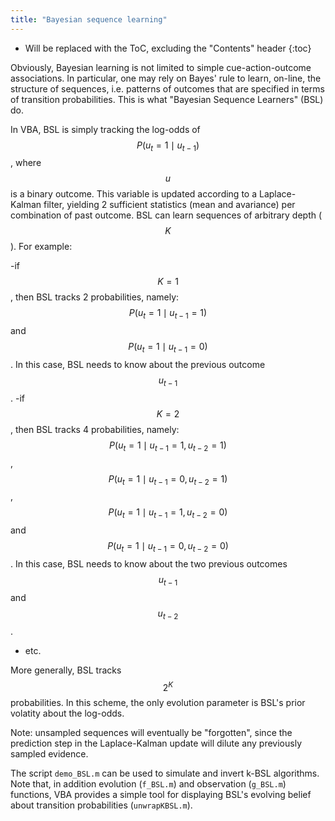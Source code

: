 ```yaml
---
title: "Bayesian sequence learning"
---
```

* Will be replaced with the ToC, excluding the "Contents" header
{:toc}


Obviously, Bayesian learning is not limited to simple cue-action-outcome associations.
In particular, one may rely on Bayes' rule to learn, on-line, the structure of sequences, i.e. patterns of outcomes that are specified in terms of transition probabilities. This is what "Bayesian Sequence Learners" (BSL) do.

In VBA, BSL is simply tracking the log-odds of $$P\left(u_t=1\mid u_{t-1}\right)$$, where $$u$$ is a binary outcome. This variable is updated according to a Laplace-Kalman filter, yielding 2 sufficient statistics (mean and avariance) per combination of past outcome. BSL can learn sequences of arbitrary depth ($$K$$). For example:

-if $$K=1$$, then BSL tracks 2 probabilities, namely: $$P\left(u_t=1\mid u_{t-1}=1\right)$$ and $$P\left(u_t=1\mid u_{t-1}=0\right)$$. In this case, BSL needs to know about the previous outcome $$u_{t-1}$$.
-if $$K=2$$, then BSL tracks 4 probabilities, namely: $$P\left(u_t=1\mid u_{t-1}=1,u_{t-2}=1\right)$$, $$P\left(u_t=1\mid u_{t-1}=0,u_{t-2}=1\right)$$, $$P\left(u_t=1\mid u_{t-1}=1,u_{t-2}=0\right)$$ and $$P\left(u_t=1\mid u_{t-1}=0,u_{t-2}=0\right)$$. In this case, BSL needs to know about the two previous outcomes $$u_{t-1}$$ and $$u_{t-2}$$.
- etc.

More generally, BSL tracks $$2^K$$ probabilities. In this scheme, the only evolution parameter is BSL's prior volatity about the log-odds.

Note: unsampled sequences will eventually be "forgotten", since the prediction step in the Laplace-Kalman update will dilute any previously sampled evidence.

The script `demo_BSL.m` can be used to simulate and invert k-BSL algorithms. Note that, in addition evolution (`f_BSL.m`) and observation (`g_BSL.m`) functions, VBA provides a simple tool for displaying BSL's evolving belief about transition probabilities (`unwrapKBSL.m`).
